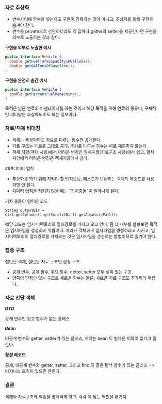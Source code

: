 ### 자료 추상화
- 변수사이에 함수를 넣는다고 구현이 감춰지는 것이 아니고, 추상화를 통해 구현을 숨겨야 한다.
- 변수를 private으로 선언하더라도 각 값마다 getter와 setter를 제공한다면 구현을 외부로 노출하는 것과 같다.

**구현을 외부로 노출한 예시**
```java
public interface Vehicle {
  double getFuelTankCapacityInGallons();
  double getGallonsOfGasoline();
}
```

**구현을 완전히 숨긴 예시**
```java
public interface Vehicle {
  double getPercentFuelRemaining();
}
```
목적은 남은 연료의 퍼센테이지를 아는 것이고 해당 목적을 위해 연료의 종류나, 구체적인 리터양은 추상화되어도 되는 정보이다.

### 자료/객체 비대칭
-   객체는 추상화하고 자료를 다루는 함수만 공개한다.
-   자료 구조는 자료를 그대로 공개, 추가로 다루는 함수는 따로 제공하지 않는다.
-  객체 지향(객체 사용)에서 어려운 변경은 절차지향(자료구조 사용)에서 쉽고, 절차지향에서 어려운 변경은 객체지향에서 쉽다.

###디미터 법칙

- 추상화를 하기 위해 지켜야 할 법칙으로, 메소드가 반환하는 객체의 메소드를 사용하면 안 된다.
- 디미터 법칙을 지키지 않을 때는 “기차충돌"이 일어나게 된다.

기차 충돌이 일어난 코드
```
String outputDir = ctxt.getOptions().getScratchDir().getAbsolutePath();
```

해당 코드는 임시 디렉토리의 절대경로를 가지고 오고 있다. 좀 더 내부를 살펴보면 목적은 임시파일을 생성하기 위함이다. 따라서 객체에게 임시파일을 생성하라고 시키고, 임시디렉토리의 절대경로를 가져오는 것은 임시파일을 생성하는 방법이므로 숨겨야 한다.


### 잡종 구조

절반은 객체, 절반은 자료 구조인 잡종 구조.

-   공개 변수, 공개 함수, 주요 함수, getter, setter 모두 섞여 있는 구조
-   양쪽의 단점만 있는 구조로 새로운 함수는 물론, 새로운 자료 구조도 추가하기 어렵다.

### 자료 전달 객체

**_DTO_**

공개 변수만 있고 함수가 없는 클래스

**_Bean_**

비공개 변수와 getter, setter가 있는 클래스, 저자는 bean 이 별다른 이득이 없다고 말한다.

**활성  레코드**

공개, 비공개 변수와 getter, setter, 그리고 find 와 같은 탐색 함수가 있는 클래스 => 비지니스 로직이 있으면 안된다.


### 결론

객체와 자료구조의 책임을 명확하게 하고, 각각 에 맞는 역할을 맡기자.

